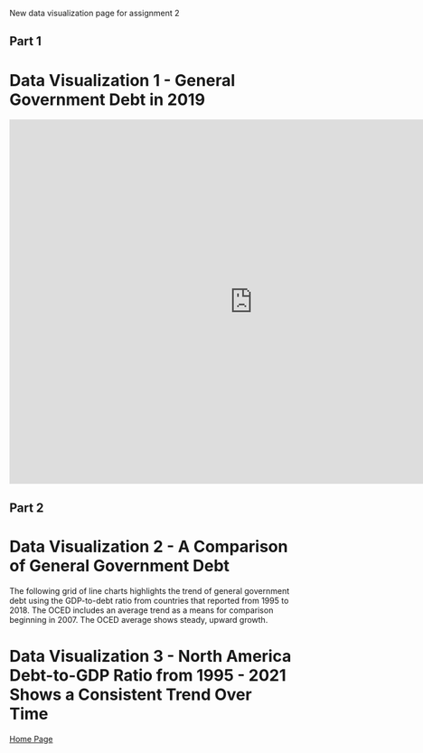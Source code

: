 New data visualization page for assignment 2

## Part 1
# Data Visualization 1 - General Government Debt in 2019
<iframe src="https://data.oecd.org/chart/6Ojx" width="860" height="645" style="border: 0" mozallowfullscreen="true" webkitallowfullscreen="true" allowfullscreen="true"><a href="https://data.oecd.org/chart/6Ojx" target="_blank">OECD Chart: General government debt, Total, % of GDP, Annual, 2019</a></iframe>

## Part 2
# Data Visualization 2 - A Comparison of General Government Debt
The following grid of line charts highlights the trend of general government debt using the GDP-to-debt ratio from countries that reported from 1995 to 2018. The OCED includes an average trend as a means for comparison beginning in 2007. The OCED average shows steady, upward growth. 

<div class="flourish-embed flourish-chart" data-src="visualisation/11161068"><script src="https://public.flourish.studio/resources/embed.js"></script></div>

## 
# Data Visualization 3 - North America Debt-to-GDP Ratio from 1995 - 2021 Shows a Consistent Trend Over Time 


<div class="flourish-embed flourish-chart" data-src="visualisation/11161890"><script src="https://public.flourish.studio/resources/embed.js"></script></div>

[Home Page]( https://cblue19.github.io/Casaus-Portfolio/)

